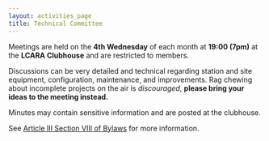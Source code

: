 ```yaml
---
layout: activities_page
title: Technical Committee
---
```


Meetings are held on the **4th Wednesday** of each month
at **19:00 (7pm)** at the **LCARA Clubhouse** and are restricted to members.

Discussions can be very detailed and technical regarding station and site
equipment, configuration, maintenance, and improvements. Rag chewing about
incomplete projects on the air is _discouraged_, **please bring your ideas
to the meeting instead.**

Minutes may contain sensitive information and are posted at the clubhouse.

See [Article III Section VIII of Bylaws](https://w7dg-lcara.github.io/static/documents/ConstitutionAndBylaws2021.pdf) for more information.
